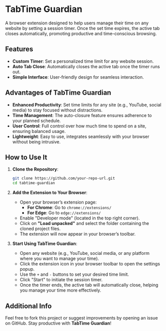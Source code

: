 # TabTime Guardian

A browser extension designed to help users manage their time on any website by setting a session timer. Once the set time expires, the active tab closes automatically, promoting productive and time-conscious browsing.

## Features

- **Custom Timer**: Set a personalized time limit for any website session.
- **Auto Tab Close**: Automatically closes the active tab once the timer runs out.
- **Simple Interface**: User-friendly design for seamless interaction.
  
## Advantages of TabTime Guardian

- **Enhanced Productivity**: Set time limits for any site (e.g., YouTube, social media) to stay focused without distractions.
- **Time Management**: The auto-closure feature ensures adherence to your planned schedule.
- **User Control**: Full control over how much time to spend on a site, ensuring balanced usage.
- **Lightweight**: Easy to use, integrates seamlessly with your browser without being intrusive.

## How to Use It

1. **Clone the Repository**:

    ```bash
    git clone https://github.com/your-repo-url.git
    cd tabtime-guardian
    ```

2. **Add the Extension to Your Browser**:

    * Open your browser’s extension page:
        * **For Chrome**: Go to `chrome://extensions/`
        * **For Edge**: Go to `edge://extensions/`
    * Enable "Developer mode" (located in the top right corner).
    * Click on **"Load unpacked"** and select the folder containing the cloned project files.
    * The extension will now appear in your browser’s toolbar.

3. **Start Using TabTime Guardian**:

    * Open any website (e.g., YouTube, social media, or any platform where you want to manage your time).
    * Click the extension icon in your browser toolbar to open the settings popup.
    * Use the `+` and `-` buttons to set your desired time limit.
    * Click "Start" to initiate the session timer.
    * Once the timer ends, the active tab will automatically close, helping you manage your time more effectively.

## Additional Info

Feel free to fork this project or suggest improvements by opening an issue on GitHub. Stay productive with **TabTime Guardian**!